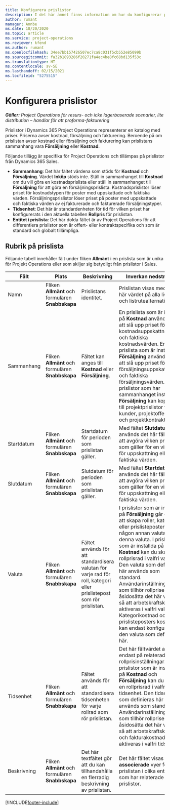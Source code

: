 ```yaml
---
title: Konfigurera prislistor
description: I det här ämnet finns information om hur du konfigurerar prislistor för kostnad och försäljning.
author: rumant
manager: Annbe
ms.date: 10/20/2020
ms.topic: article
ms.service: project-operations
ms.reviewer: kfend
ms.author: rumant
ms.openlocfilehash: 34ee7bb157426507ec7ca8c031f5cb552e85099b
ms.sourcegitcommit: fa32b1893286f20271fa4ec4be8fc68bd135f53c
ms.translationtype: HT
ms.contentlocale: sv-SE
ms.lasthandoff: 02/15/2021
ms.locfileid: "5275515"
---
```

# <a name="set-up-price-lists"></a>Konfigurera prislistor

_**Gäller:** Project Operations för resurs- och icke lagerbaserade scenarier, lite distribution – handlar för att proforma-fakturering_

Prislistor i Dynamics 365 Project Operations representerar en katalog med priser. Priserna avser kostnad, försäljning och fakturering. Beroende på om prislistan avser kostnad eller försäljning och fakturering kan prislistans sammanhang vara **Försäljning** eller **Kostnad**.

Följande tillägg är specifika för Project Operations och tillämpas på prislistor från Dynamics 365 Sales.

- **Sammanhang**: Det här fältet värdena som stöds för **Kostnad** och **Försäljning**. Värdet **Inköp** stöds inte. Ställ in sammanhanget till **Kostnad** om du vill göra en kostnadsprislista eller ställ in sammanhanget till **Försäljning** för att göra en försäljningsprislista. Kostnadsprislistor löser priset för kostnadstypen för poster med uppskattade och faktiska värden. Försäljningsprislistor löser priset på poster med uppskattade och faktiska värden av ej fakturerade och fakturerade försäljningstyper.
- **Tidsenhet**: Det här är standardenheten för tid för vilken priset har konfigurerats i den aktuella tabellen **Rollpris** för prislistan.
- **Entitet i prislista**: Det här dolda fältet är av Project Operations för att differentiera prislistor som är offert- eller kontraktspecifika och som är standard och globalt tillämpliga.

## <a name="price-list-header"></a>Rubrik på prislista

Följande tabell innehåller fält under fliken **Allmänt** i en prislista som är unika för Projekt Operations eller som skiljer sig betydligt från prislistor i Sales.

| Fält | Plats | Beskrivning | Inverkan nedströms |
| --- | --- | --- | --- |
| Namn | Fliken **Allmänt** och formulären **Snabbskapa** | Prislistans identitet. | Prislistan visas med det här värdet på alla listsidor och listrutealternativ.|
| Sammanhang | Fliken **Allmänt** och formulären **Snabbskapa** | Fältet kan anges till **Kostnad** eller **Försäljning**. | En prislista som är inställd på **Kostnad** används för att slå upp priset för kostnadsuppskattningar och faktiska kostnadsvärden. En prislista som är inställd på **Försäljning** används för att slå upp priset för försäljningsuppskattningar och faktiska försäljningsvärden. Endast prislistor som har sammanhanget inställt på **Försäljning** kan kopplas till projektprislistor för kunder, projektofferter och projektkontrakt. |
| Startdatum | Fliken **Allmänt** och formulären **Snabbskapa** | Startdatum för perioden som prislistan gäller. | Med fältet **Slutdatum** används det här fältet för att avgöra vilken prislista som gäller för en viss rad för uppskattning eller faktiska värden. |
| Slutdatum | Fliken **Allmänt** och formulären **Snabbskapa** | Slutdatum för perioden som prislistan gäller. | Med fältet **Startdatum** används det här fältet för att avgöra vilken prislista som gäller för en viss rad för uppskattning eller faktiska värden. |
| Valuta | Fliken **Allmänt** och formulären **Snabbskapa** | Fältet används för att standardisera valutan för varje rad för roll, kategori eller prislistepost som rör prislistan. | I prislistor som är inställda på **Försäljning** går det inte att skapa roller, kategorier eller prislisteposter i någon annan valuta än denna valuta. I prislistor som är inställda på **Kostnad** kan du skapa en rollprisrad i valfri valuta. Den valuta som definieras här används som standard. Användarinställningarna som tillhör rollpriser kan åsidosätta det här värdet så att arbetskraftskostnad aktiveras i valfri valuta. Kategorikostnad och prislisteposters kostnad kan endast konfigureras i den valuta som definieras här. |
| Tidsenhet | Fliken **Allmänt** och formulären **Snabbskapa** | Fältet används för att standardisera tidsenheten för varje rollrad som rör prislistan. | Det här fältvärdet används endast på relaterade rollprisinställningar. I prislistor som är inställda på **Kostnad** och **Försäljning** kan du skapa en rollprisrad i valfri tidsenhet. Den tidsenhet som definieras här används som standard. Användarinställningarna som tillhör rollpriser kan åsidosätta det här värdet så att arbetskraftskostnad och fakturakostnad aktiveras i valfri tidsenhet. |
| Beskrivning | Fliken **Allmänt** och formulären **Snabbskapa** | Det här textfältet gör att du kan tillhandahålla en flerradig beskrivning av prislistan. | Det här fältet visas i **associerade** vyer för prislistan i olika entiteter som har relaterade prislistor. |


[!INCLUDE[footer-include](../includes/footer-banner.md)]